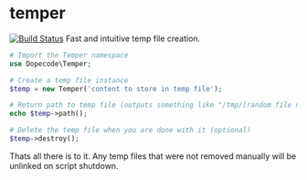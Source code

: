 temper
======
[![Build Status](https://travis-ci.org/dopecode/temper.png)](https://travis-ci.org/dopecode/temper)
Fast and intuitive temp file creation.

```php
# Import the Temper namespace
use Dopecode\Temper;

# Create a temp file instance
$temp = new Temper('content to store in temp file');

# Return path to temp file (outputs something like "/tmp/[random file name]")
echo $temp->path();

# Delete the temp file when you are done with it (optional)
$temp->destroy();
```

Thats all there is to it. Any temp files that were not removed manually will be unlinked on script shutdown.
